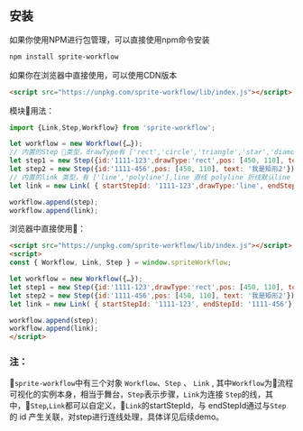 ## 安装

如果你使用NPM进行包管理，可以直接使用npm命令安装

```bash
npm install sprite-workflow
```

如果你在浏览器中直接使用，可以使用CDN版本 

```html
<script src="https://unpkg.com/sprite-workflow/lib/index.js"></script>
```

模块用法：
``` javascript
import {Link,Step,Workflow} from 'sprite-workflow';

let workflow = new Workflow({…});
// 内置的Step 类型，drawType有 ['rect','circle','triangle','star','diamond','ellipse','polygon'],默认rect
let step1 = new Step({id:'1111-123',drawType:'rect',pos: [450, 110], text: '我是矩形1'});
let step2 = new Step({id:'1111-456',pos: [450, 110], text: '我是矩形2'});
// 内置的link 类型，有 ['line','polyline'],line 直线 polyline 折线默认line 
let link = new Link( { startStepId: '1111-123',drawType:'line', endStepId: '1111-456'});

workflow.append(step);
workflow.append(link);
```


浏览器中直接使用：
``` html
<script src="https://unpkg.com/sprite-workflow/lib/index.js"></script>
<script>
const { Workflow, Link, Step } = window.spriteWorkflow;

let workflow = new Workflow({…});
let step1 = new Step({id:'1111-123',drawType:'rect',pos: [450, 110], text: '我是矩形1'});
let step2 = new Step({id:'1111-456',pos: [450, 110], text: '我是矩形2'});
let link = new Link( { startStepId: '1111-123', endStepId: '1111-456'});

workflow.append(step);
workflow.append(link);
</script>
```

### 注：
```sprite-workflow```中有三个对象 ```Workflow```、```Step``` 、 ```Link``` , 其中```Workflow```为流程可视化的实例本身，相当于舞台，```Step```表示步骤，```Link```为连接 ```Step```的线，其中，```Step```,```Link```都可以自定义，```Link```的startStepId，与 endStepId通过与```Step```的 id 产生关联，对step进行连线处理，具体详见后续demo。